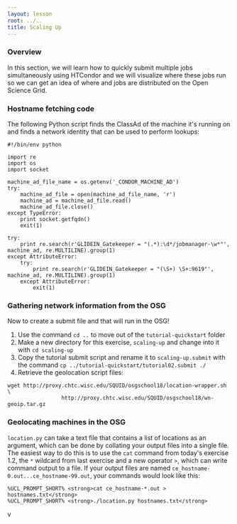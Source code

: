 ```yaml
---
layout: lesson
root: ../..
title: Scaling Up
---
```

<!-- <div class="objectives" markdown="1">

#### Objectives
*   Learn how to write an HTCondor submit script.
*   Learn how to submit multiple jobs at once with HTCondor.
*   Visualize how jobs distribute on OSG.

-->

### Overview

In this section, we will learn how to quickly submit multiple jobs simultaneously using HTCondor and we will visualize where these jobs run so we can get an idea of where and jobs are distributed on the Open Science Grid.

### Hostname fetching code

The following Python script finds the ClassAd of the machine it's running on and finds a network identity that can be used to perform lookups:

``` file
#!/bin/env python

import re
import os
import socket

machine_ad_file_name = os.getenv('_CONDOR_MACHINE_AD')
try:
    machine_ad_file = open(machine_ad_file_name, 'r')
    machine_ad = machine_ad_file.read()
    machine_ad_file.close()
except TypeError:
    print socket.getfqdn()
    exit(1)

try:
    print re.search(r'GLIDEIN_Gatekeeper = "(.*):\d*/jobmanager-\w*"', machine_ad, re.MULTILINE).group(1)
except AttributeError:
    try:
        print re.search(r'GLIDEIN_Gatekeeper = "(\S+) \S+:9619"', machine_ad, re.MULTILINE).group(1)
    except AttributeError:
        exit(1)
```

### Gathering network information from the OSG

Now to create a submit file and that will run in the OSG!

1.  Use the command `cd ..` to move out of the `tutorial-quickstart` folder
2.  Make a new directory for this exercise, `scaling-up` and change into it with `cd scaling-up`
3.  Copy the tutorial submit script and rename it to `scaling-up.submit` with the command `cp ../tutorial-quickstart/tutorial02.submit ./`
4.  Retrieve the geolocation script files:

``` console
wget http://proxy.chtc.wisc.edu/SQUID/osgschool18/location-wrapper.sh \
                 http://proxy.chtc.wisc.edu/SQUID/osgschool18/wn-geoip.tar.gz
```

### Geolocating machines in the OSG

`location.py` can take a text file that contains a list of locations as an argument, which can be done by collating your output files into a single file. The easiest way to do this is to use the `cat` command from today's exercise 1.2, the `*` wildcard from last exercise and a new operator `>`, which can write command output to a file. If your output files are named `ce_hostname-0.out...ce_hostname-99.out`, your commands would look like this:

``` console
%UCL_PROMPT_SHORT% <strong>cat ce_hostname-*.out > hostnames.txt</strong>
%UCL_PROMPT_SHORT% <strong>./location.py hostnames.txt</strong>
```
v